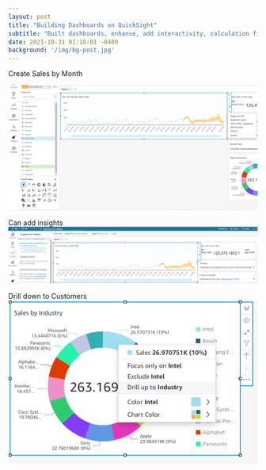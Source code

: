 ```yaml
---
layout: post
title: "Building Dashboards on QuickSight"
subtitle: "Built dashboards, enhanse, add interactivity, calculation fields"
date: 2021-10-31 01:10:01 -0400
background: '/img/bg-post.jpg'
---
```


Create Sales by Month

![png](\posts\quicksight\sales-forecast.png)


Can add insights 
![png](posts\quicksight\insights.png)

Drill down to Customers
![png](posts\quicksight\drill-down.png)


